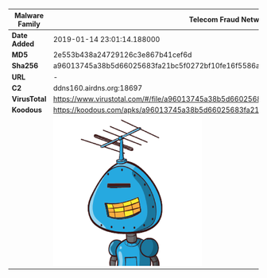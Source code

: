 | Malware Family | Telecom Fraud Network for South Koreans                      |
| -------------- | ------------------------------------------------------------ |
| **Date Added** | 2019-01-14 23:01:14.188000                                                   |
| **MD5**        | 2e553b438a24729126c3e867b41cef6d                             |
| **Sha256**     | a96013745a38b5d66025683fa21bc5f0272bf10fe16f5586a49c28479b59cbb9 |
| **URL**        | -                                                            |
| **C2**         | ddns160.airdns.org:18697 |
| **VirusTotal** | https://www.virustotal.com/#/file/a96013745a38b5d66025683fa21bc5f0272bf10fe16f5586a49c28479b59cbb9/detection |
| **Koodous**    | https://koodous.com/apks/a96013745a38b5d66025683fa21bc5f0272bf10fe16f5586a49c28479b59cbb9 |
|                | ![](../assets/a96013745a38b5d66025683fa21bc5f0272bf10fe16f5586a49c28479b59cbb9.png) |
